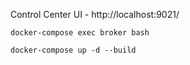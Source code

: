 Control Center UI - http://localhost:9021/


`docker-compose exec broker bash`

`docker-compose up -d --build`